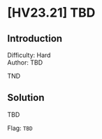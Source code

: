 # [HV23.21] TBD

## Introduction

Difficulty: Hard<br>
Author: TBD

TND

## Solution

TBD

Flag: `TBD`
